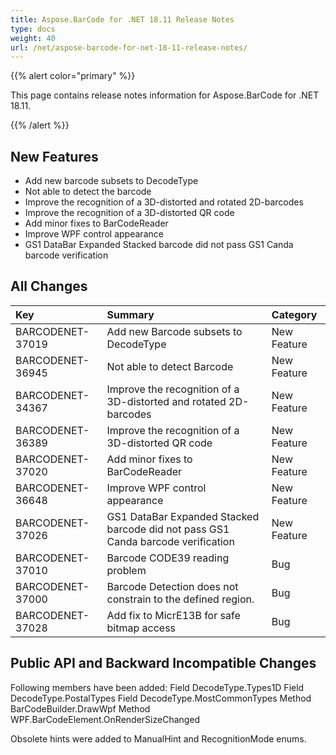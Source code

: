 ```yaml
---
title: Aspose.BarCode for .NET 18.11 Release Notes
type: docs
weight: 40
url: /net/aspose-barcode-for-net-18-11-release-notes/
---
```


{{% alert color="primary" %}} 

This page contains release notes information for Aspose.BarCode for .NET 18.11.

{{% /alert %}} 
## **New Features**
- Add new barcode subsets to DecodeType
- Not able to detect the barcode
- Improve the recognition of a 3D-distorted and rotated 2D-barcodes
- Improve the recognition of a 3D-distorted QR code 
- Add minor fixes to BarCodeReader
- Improve WPF control appearance 
- GS1 DataBar Expanded Stacked barcode did not pass GS1 Canda barcode verification
## **All Changes**

|**Key**|**Summary**|**Category**|
| :- | :- | :- |
|BARCODENET-37019|Add new Barcode subsets to DecodeType |New Feature|
|BARCODENET-36945|Not able to detect Barcode|New Feature|
|BARCODENET-34367|Improve the recognition of a 3D-distorted and rotated 2D-barcodes|New Feature|
|BARCODENET-36389|Improve the recognition of a 3D-distorted QR code|New Feature|
|BARCODENET-37020|Add minor fixes to BarCodeReader|New Feature|
|BARCODENET-36648|Improve WPF control appearance|New Feature|
|BARCODENET-37026|GS1 DataBar Expanded Stacked barcode did not pass GS1 Canda barcode verification|New Feature|
|BARCODENET-37010|Barcode CODE39 reading problem|Bug|
|BARCODENET-37000|Barcode Detection does not constrain to the defined region.|Bug|
|BARCODENET-37028|Add fix to MicrE13B for safe bitmap access|Bug|
## **Public API and Backward Incompatible Changes**
Following members have been added:
Field DecodeType.Types1D
Field DecodeType.PostalTypes
Field DecodeType.MostCommonTypes
Method BarCodeBuilder.DrawWpf
Method WPF.BarCodeElement.OnRenderSizeChanged

Obsolete hints were added to ManualHint and RecognitionMode enums.
